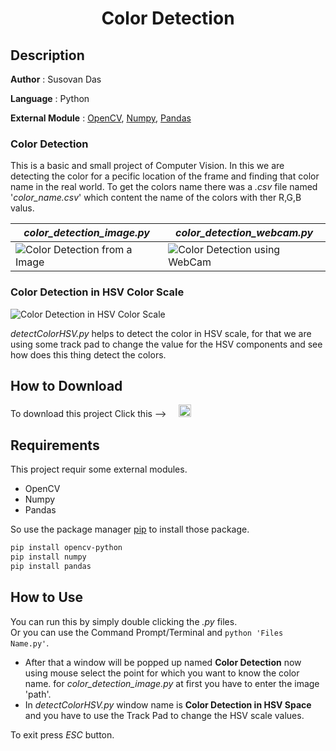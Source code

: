 #
**<H1 align = "center">Color Detection</H1>**

## Description

**Author** : Susovan Das

**Language** : Python  

**External Module** : [OpenCV][opencv], [Numpy][numpy], [Pandas][pandas]

### **Color Detection**

This is a basic and small project of Computer Vision. In this we are detecting the color for a pecific location of the frame and finding that color name in the real world. To get the colors name there was a _.csv_ file named '_color_name.csv_' which content the name of the colors with ther R,G,B valus.  

|_color_detection_image.py_|_color_detection_webcam.py_|
|---|---|
|![Color Detection from a Image][imgGif]|![Color Detection using WebCam][webcamGif]|

### **Color Detection in HSV Color Scale**

![Color Detection in HSV Color Scale][imgHSVGif]

_detectColorHSV.py_ helps to detect the color in HSV scale, for that we are using some track pad to change the value for the HSV components and see how does this thing detect the colors.

## How to Download

To download this project Click this --> &nbsp; &nbsp; [<img src="https://github.com/SusovanGithub/OpenCV-Projects/blob/master/Assets/.download_icon.png" width="20" height="20"/>][DownGit]

## Requirements

This project requir some external modules.
* OpenCV
* Numpy
* Pandas

So use the package manager [pip](https://pypi.org/project/pip/) to install those package.

```bash
pip install opencv-python
pip install numpy
pip install pandas
```

## How to Use

You can run this by simply double clicking the _.py_ files.  
Or you can use the Command Prompt/Terminal and `python 'Files Name.py'`.  

* After that a window will be popped up named **Color Detection** now using mouse select the point for which you want to know the color name. for _color_detection_image.py_ at first you have to enter the image 'path'.
* In _detectColorHSV.py_ window name is **Color Detection in HSV Space** and you have to use the Track Pad to change the HSV scale values.

To exit press _ESC_ button.

<!--Inner Links-->
[opencv]: https://opencv.org/

[numpy]: https://numpy.org/

[pandas]: https://pypi.org/project/pandas/

[imgGif]: https://github.com/SusovanGithub/OpenCV-Projects/blob/master/Assets/color_detection_image.gif

[webcamGif]: https://github.com/SusovanGithub/OpenCV-Projects/blob/master/Assets/color_detection_webcam.gif

[imgHSVGif]: https://github.com/SusovanGithub/OpenCV-Projects/blob/master/Assets/detectColorHSV.gif

[DownGit]: https://minhaskamal.github.io/DownGit/#/home?url=https://github.com/SusovanGithub/OpenCV-Projects/tree/master/Color_Detection
